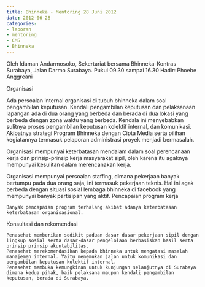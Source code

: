 ```yaml
---
title: Bhinneka - Mentoring 28 Juni 2012
date: 2012-06-28
categories:
- laporan
- mentoring
- CMS
- Bhinneka
---
```


Oleh Idaman Andarmosoko, Sekertariat bersama Bhinneka-Kontras Surabaya, Jalan Darmo Surabaya. Pukul 09.30 sampai 16.30
        Hadir: Phoebe Anggreani

Organisasi

Ada persoalan internal organisasi di tubuh bhinneka dalam soal pengambilan keputusan. Kendali pengambilan keputusan dan pelaksanaan lapangan ada di dua orang yang berbeda dan berada di dua lokasi yang berbeda dengan zona waktu yang berbeda. Kendala ini menyebabkan sulitnya proses pengambilan keputusan kolektif internal, dan komunikasi. Akibatnya strategi Program Bhinneka dengan Cipta Media serta pilihan kegiatannya termasuk pelaporan administrasi proyek menjadi bermasalah.

Organisasi mempunyai keterbatasan mendalam dalam soal perencanaan kerja dan prinsip-prinsip kerja masyarakat sipil, oleh karena itu agaknya mempunyai kesulitan dalam merencanakan kerja.

Organisasi mempunyai persoalan staffing, dimana pekerjaan banyak bertumpu pada dua orang saja, ini termasuk pekerjaan teknis. Hal ini agak berbeda dengan situasi sosial lembaga bhinneka di facebook yang mempunyai banyak partisipan yang aktif.
Pencapaian program kerja

    Banyak pencapaian program terhalang akibat adanya keterbatasan keterbatasan organisasional. 

Konsultasi dan rekomendasi

    Penasehat memberikan sedikit paduan dasar dasar pekerjaan sipil dengan lingkup sosial serta dasar-dasar pengelolaan berbasiskan hasil serta prinsip prinsip akuntabilitas.
    Penasehat merekomendasikan kepada bhinneka untuk mengatasi masalah manajemen internal. Yaitu menemukan jalan untuk komunikasi dan pengambilan keputusan kolektif internal.
    Penasehat membuka kemungkinan untuk kunjungan selanjutnya di Surabaya dimana kedua pihak, baik pelaksana maupun kendali pengambilan keputusan, berada di Surabaya.
